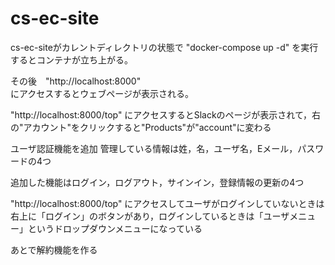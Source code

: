 # cs-ec-site

cs-ec-siteがカレントディレクトリの状態で "docker-compose up -d" を実行するとコンテナが立ち上がる。

その後　"http://localhost:8000"    
にアクセスするとウェブページが表示される。

"http://localhost:8000/top"
にアクセスするとSlackのページが表示されて，右の"アカウント"をクリックすると"Products"が"account"に変わる

ユーザ認証機能を追加
管理している情報は姓，名，ユーザ名，Eメール，パスワードの4つ

追加した機能はログイン，ログアウト，サインイン，登録情報の更新の4つ

"http://localhost:8000/top"
にアクセスしてユーザがログインしていないときは右上に「ログイン」のボタンがあり，ログインしているときは「ユーザメニュー」というドロップダウンメニューになっている

あとで解約機能を作る
